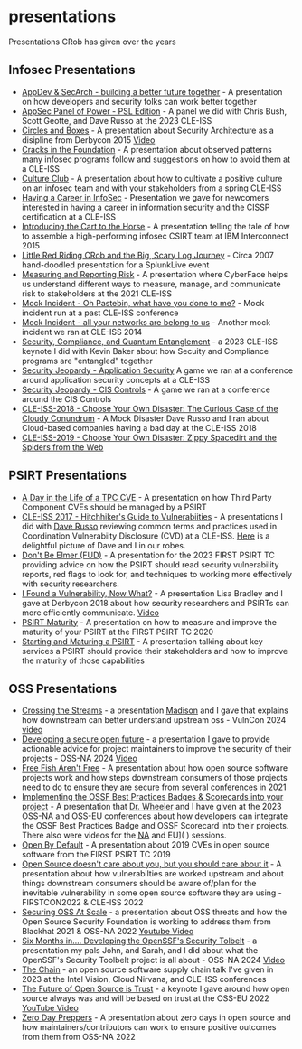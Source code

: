 # presentations
Presentations CRob has given over the years


## Infosec Presentations
- [AppDev & SecArch - building a better future together](https://github.com/SecurityCRob/presentations/blob/main/Appdev%20and%20SecArch%20Building%20a%20better%20tomorrow-final.pdf) - A presentation on how developers and security folks can work better together
- [AppSec Panel of Power - PSL Edition](https://github.com/SecurityCRob/presentations/blob/main/AppSec%20Panel%20of%20Power%20-%20PSL%20edition%20(1).pdf)  - A panel we did with Chris Bush, Scott Geotte, and Dave Russo at the 2023 CLE-ISS
- [Circles and Boxes](https://github.com/SecurityCRob/presentations/blob/main/Derbycon-2015-Circles%20%26%20Boxes.pdf) - A presentation about Security Architecture as a disipline from Derbycon 2015 [Video](https://www.youtube.com/watch?v=dcrWE2x_R_E)
- [Cracks in the Foundation](https://github.com/SecurityCRob/presentations/blob/main/CracksintheFoundation.pdf) - A presentation about observed patterns many infosec programs follow and suggestions on how to avoid them at a CLE-ISS
- [Culture Club](https://github.com/SecurityCRob/presentations/blob/main/CLE-ISS-20xx-Culture%20Club.pdf) - A presentation about how to cultivate a positive culture on an infosec team and with your stakeholders from a spring CLE-ISS
- [Having a Career in InfoSec](https://github.com/SecurityCRob/presentations/blob/main/isc2-oct-fall%20it%20summitmeeting.pdf) - Presentation we gave for newcomers interested in having a career in information security and the CISSP certification at a CLE-ISS
- [Introducing the Cart to the Horse](https://github.com/SecurityCRob/presentations/blob/main/Interconnect2015-Introducing%20the%20Cart%20to%20the%20Horse-2-0.pdf) - A presentation telling the tale of how to assemble a high-performing infosec CSIRT team at IBM Interconnect 2015
- [Little Red Riding CRob and the Big, Scary Log Journey](https://github.com/SecurityCRob/presentations/blob/main/Little%20Red%20Riding%20CRob%20and%20the%20Big%2C%20Scary%20Log%20Journey.pdf) - Circa 2007 hand-doodled presentation for a SplunkLive event
- [Measuring and Reporting Risk](https://github.com/SecurityCRob/presentations/blob/main/Measuring%20and%20Reporting%20Risk2.pdf) - A presentation where CyberFace helps us understand different ways to measure, manage, and communicate risk to stakeholders at the 2021 CLE-ISS
- [Mock Incident - Oh Pastebin, what have you done to me?](https://github.com/SecurityCRob/presentations/blob/main/isc2-oct-fall%20it%20summit-mock%20incident.pdf) - Mock incident run at a past CLE-ISS conference
- [Mock Incident - all your networks are belong to us](https://github.com/SecurityCRob/presentations/blob/main/isc2-oct14-fall%20it%20summit-mock%20incident-final.pdf) - Another mock incident we ran at CLE-ISS 2014
- [Security, Compliance, and Quantum Entanglement](https://github.com/SecurityCRob/presentations/blob/main/Security%2C%20Compliance%20and%20Quantum%20Entanglement.pdf) - a 2023 CLE-ISS keynote I did with Kevin Baker about how Secuity and Compliance programs are "entangled" together
- [Security Jeopardy - Application Security](https://github.com/SecurityCRob/presentations/blob/main/Application_security_jeopardy2.pdf) A game we ran at a conference around application security concepts at a CLE-ISS
- [Security Jeopardy - CIS Controls](https://github.com/SecurityCRob/presentations/blob/main/CIS_CCC_jeopardy1.pdf) - A game we ran at a conference around the CIS Controls
- [CLE-ISS-2018 - Choose Your Own Disaster: The Curious Case of the Cloudy Conundrum](https://github.com/SecurityCRob/presentations/blob/main/CLE-ISS2018%20Choose_Your_Disaster.pdf) - A Mock Disaster Dave Russo and I ran about Cloud-based companies having a bad day at the CLE-ISS 2018
- [CLE-ISS-2019 - Choose Your Own Disaster: Zippy Spacedirt and the Spiders from the Web](https://github.com/SecurityCRob/presentations/blob/main/CLE-ISS2019-Choose_Your_Disaster.pdf)

## PSIRT Presentations
- [A Day in the Life of a TPC CVE](https://github.com/SecurityCRob/presentations/blob/main/Day%20in%20the%20Life%20of%20a%20TPC%20Vuln2.pdf) - A presentation on how Third Party Component CVEs should be managed by a PSIRT
- [CLE-ISS 2017 - Hitchhiker's Guide to Vulnerabiities](https://github.com/SecurityCRob/presentations/blob/main/CLE-ISS-20xx-Hitchhiker's%20Guide%20to%20SecVulns.pdf) - A presentations I did with [Dave Russo](https://github.com/rh-drusso) reviewing common terms and practices used in Coordination Vulnerabiity Disclosure (CVD) at a CLE-ISS.  [Here](https://github.com/SecurityCRob/presentations/blob/main/CLE-ISS-Hitchhiker.jpg) is a delightful picture of Dave and I in our robes.
- [Don't Be Elmer (FUD)](https://github.com/SecurityCRob/presentations/blob/main/dontbeelmer.pdf) - A presentation for the 2023 FIRST PSIRT TC providing advice on how the PSIRT should read security vulnerability reports, red flags to look for, and techniques to working more effectively with security researchers.
- [I Found a Vulnerability, Now What?](https://github.com/SecurityCRob/presentations/blob/main/I%20found%20a%20vulnerability%20%E2%80%93%20now%20what_.pdf) - A presentation Lisa Bradley and I gave at Derbycon 2018 about how security researchers and PSIRTs can more efficiently communicate. [Video](http://www.irongeek.com/i.php?page=videos/derbycon8/stable-10-hey-i-found-a-vulnerability-now-what-lisa-bradley-crob)
- [PSIRT Maturity](https://github.com/SecurityCRob/presentations/blob/main/FIRST%20TC-2020-%20PSIRT%20Maturity.pdf) - A presentation on how to measure and improve the maturity of your PSIRT at the FIRST PSIRT TC 2020
- [Starting and Maturing a PSIRT](https://github.com/SecurityCRob/presentations/blob/main/FIRST-TC-2017-StartingaPSIRT.pdf) - A presentation talking about key services a PSIRT should provide their stakeholders and how to improve the maturity of those capabilities

## OSS Presentations
- [Crossing the Streams](https://github.com/SecurityCRob/presentations/blob/main/VulCon2024-%20Crossing%20the%20Streams.pdf) - a presentation [Madison](https://github.com/taladrane) and I gave that explains how downstream can better understand upstream oss - VulnCon 2024 [video]()
- [Developing a secure open future](https://github.com/SecurityCRob/presentations/blob/main/OSS-NA%202024-%20Developing%20a%20secure%20open%20future.pdf) - a presentation I gave to provide actionable advice for project maintainers to improve the security of their projects - OSS-NA 2024 [Video](https://www.youtube.com/watch?v=HncGsN3bQc8&list=PLbzoR-pLrL6oPN75kFWWkQy5gGGMvW0fz&index=25&pp=iAQB)
- [Free Fish Aren't Free](https://github.com/SecurityCRob/presentations/blob/main/Free%20Fish%20Aren't%20Free.pdf) - A presentation about how open source software projects work and how steps downstream consumers of those projects need to do to ensure they are secure from several conferences in 2021
- [Implementing the OSSF Best Practices Badges & Scorecards into your project]( https://github.com/SecurityCRob/presentations/blob/main/OSS-NA%202023%20-%20Implementing%20the%20OSSF%20Best%20Practices%20Badges%20%26%20Scorecards%20into%20your%20project%20(1).pdf) - A presentation that [Dr. Wheeler](https://github.com/david-a-wheeler) and I have given at the 2023 OSS-NA and OSS-EU conferences about how developers can integrate the OSSF Best Practices Badge and OSSF Scorecard into their projects.  There also were videos for the [NA](https://www.youtube.com/watch?v=YTHqoST99oE) and EU]( ) sessions.
- [Open By Default](https://github.com/SecurityCRob/presentations/blob/main/FIRST%20TC-2020%20-%20Open%20By%20Default.pdf) - A presentation about 2019 CVEs in open source software from the FIRST PSIRT TC 2019
- [Open Source doesn't care about you, but you should care about it](https://github.com/SecurityCRob/presentations/blob/main/CLE-ISS22-%20OSS%20Does%20Not%20Care%20About%20You.pdf) - A presentation about how vulnerabilties are worked upstream and about things downstream consumers should be aware of/plan for the inevitable vulnerability in some open source software they are using - FIRSTCON2022 & CLE-ISS 2022
- [Securing OSS At Scale](https://github.com/SecurityCRob/presentations/blob/main/OSSNA-Securing%20at%20scale.pdf) - a presentation about OSS threats and how the Open Source Security Foundation is working to address them from Blackhat 2021 & OSS-NA 2022 [Youtube Video](https://www.youtube.com/watch?v=S2ZFF5LyL_Y)
- [Six Months in.... Developing the OpenSSF's Security Tolbelt](https://github.com/SecurityCRob/presentations/blob/main/OSS-NA%202024%20-%20Toolbelt.pdf) - a presentation my pals John, and Sarah, and I did about what the OpenSSF's Security Toolbelt project is all about - OSS-NA 2024  [Video](https://www.youtube.com/watch?v=h0sFU8J27_c&list=PLbzoR-pLrL6p2qBhq7OHXDzCTfIZuzCma&index=10&pp=iAQB)
- [The Chain](https://github.com/SecurityCRob/presentations/blob/main/The%20Chain.pdf) - an open source software supply chain talk I've given in 2023 at the Intel Vision, Cloud Nirvana, and CLE-ISS conferences
- [The Future of Open Source is Trust](https://github.com/SecurityCRob/presentations/blob/main/INTEL-OSS-EU-CRob-keynote_8Sep22.pdf) - a keynote I gave around how open source always was and will be based on trust at the OSS-EU 2022 [YouTube Video](https://www.youtube.com/watch?v=gZqlVg-zeIs)
- [Zero Day Preppers](https://github.com/SecurityCRob/presentations/blob/main/ZeroDay%20Preppers.pdf) - A presentation about zero days in open source and how maintainers/contributors can work to ensure positive outcomes from them from OSS-NA 2022

